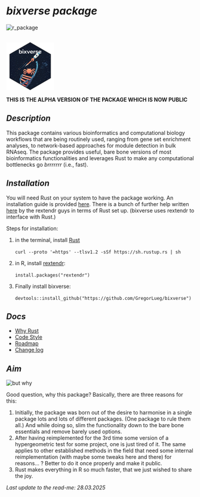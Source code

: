 # *bixverse package*

![r_package](https://img.shields.io/badge/R_package-0.0.1.1-orange) 

</br>

<img src="/misc/pics/bixverse_logo.png" width="128" height="128" alt="bixverse logo">

</br>

**THIS IS THE ALPHA VERSION OF THE PACKAGE WHICH IS NOW PUBLIC**

## *Description* 

This package contains various bioinformatics and computational biology workflows
that are being routinely used, ranging from gene set enrichment analyses, to 
network-based approaches for module detection in bulk RNAseq. The package provides
useful, bare bone versions of most bioinformatics functionalities and leverages Rust
to make any computational bottlenecks go *brrrrrrr* (i.e., fast).

## *Installation*

You will need Rust on your system to have the package working. An installation
guide is provided [here](https://www.rust-lang.org/tools/install). There is a 
bunch of further help written [here](https://extendr.github.io/rextendr/index.html)
by the rextendr guys in terms of Rust set up. (bixverse uses rextendr to interface
with Rust.)

Steps for installation: 
1. in the terminal, install [Rust](https://www.rust-lang.org/tools/install) 

   ```curl --proto '=https' --tlsv1.2 -sSf https://sh.rustup.rs | sh```
   
2. in R, install [rextendr](https://extendr.github.io/rextendr/index.html):

   ```install.packages("rextendr")```

3. Finally install bixverse:

   ```devtools::install_github("https://github.com/GregorLueg/bixverse")```



## *Docs*

- [Why Rust](/docs/why_rust.md)
- [Code Style](/docs/code_style.md)
- [Roadmap](/docs/roadmap.md)
- [Change log](/docs/change_log.md)

## *Aim*

<img src="/misc/pics/but_why.png" width="418" height="218" alt="but why">

Good question, why this package? Basically, there are three reasons for this:
1. Initially, the package was born out of the desire to harmonise in a single 
package lots and lots of different packages. (One package to rule them all.) 
And while doing so, slim the functionality down to the bare bone essentials and
remove barely used options.
2. After having reimplemented for the 3rd time some version of a 
hypergeometric test for some project, one is just tired of it. The same applies 
to other established methods in the field that need some internal reimplementation
(with maybe some tweaks here and there) for reasons... ? Better to do it once
properly and make it public.
3. Rust makes everything in R so much faster, that we just wished to share the 
joy.

*Last update to the read-me: 28.03.2025*


